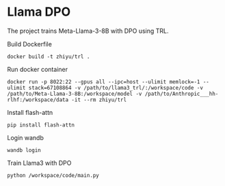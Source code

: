 # Llama DPO
The project trains Meta-Llama-3-8B with DPO using TRL.

Build Dockerfile
```shell
docker build -t zhiyu/trl .
```
Run docker container
```shell
docker run -p 8022:22 --gpus all --ipc=host --ulimit memlock=-1 --ulimit stack=67108864 -v /path/to/llama3_trl/:/workspace/code -v /path/to/Meta-Llama-3-8B:/workspace/model -v /path/to/Anthropic___hh-rlhf:/workspace/data -it --rm zhiyu/trl
```
Install flash-attn
```shell
pip install flash-attn
```
Login wandb
```shell
wandb login
```
Train Llama3 with DPO
```shell
python /workspace/code/main.py
```

